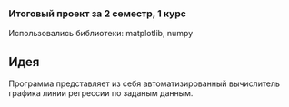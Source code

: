 ### Итоговый проект за 2 семестр, 1 курс 
Использовались библиотеки: matplotlib, numpy  

## Идея  
Программа представляет из себя автоматизированный вычислитель графика линии регрессии по заданым данным.  

